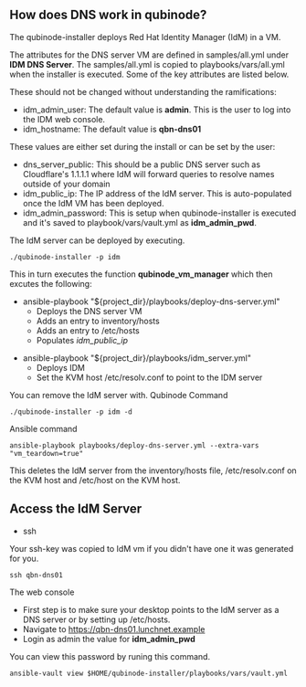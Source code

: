 How does DNS work in qubinode?
-------------------------------

The qubinode-installer deploys Red Hat Identity Manager (IdM) in a VM.

The attributes for the DNS server VM are defined in samples/all.yml under **IDM DNS Server**. The samples/all.yml is copied to playbooks/vars/all.yml when the installer is executed.
Some of the key attributes are listed below.

These should not be changed without understanding the ramifications:

 - idm_admin_user: The default value is **admin**. This is the user to log into the IDM web console.
 - idm_hostname: The default value is  **qbn-dns01**

These values are either set during the install or can be set by the user:

 - dns_server_public: This should be a public DNS server such as Cloudflare's 1.1.1.1 where IdM will forward queries to resolve names outside of your domain
 - idm_public_ip: The IP address of the IdM server. This is auto-populated once the IdM VM has been deployed.
 - idm_admin_password: This is setup when qubinode-installer is executed and it's saved to playbook/vars/vault.yml as **idm_admin_pwd**.

The IdM server can be deployed by executing.

```
./qubinode-installer -p idm
```

This in turn executes the function **qubinode_vm_manager** which then excutes the following:

 * ansible-playbook "${project_dir}/playbooks/deploy-dns-server.yml"
   - Deploys the DNS server VM
   - Adds an entry to inventory/hosts
   - Adds an entry to /etc/hosts
   - Populates *idm_public_ip*
 - ansible-playbook "${project_dir}/playbooks/idm_server.yml"
   - Deploys IDM
   - Set the KVM host /etc/resolv.conf to point to the IDM server

You can remove the IdM server with.
Qubinode Command 
```
./qubinode-installer -p idm -d
```

Ansible command
```
ansible-playbook playbooks/deploy-dns-server.yml --extra-vars "vm_teardown=true"
```

This deletes the IdM server from the inventory/hosts file, /etc/resolv.conf on the KVM host and /etc/host on the KVM host.

Access the IdM Server
---------------------

* ssh

Your ssh-key was copied to IdM vm if you didn't have one it was generated for you.

```
ssh qbn-dns01
```

The web console

 * First step is to make sure your desktop points to the IdM server as a DNS server or by setting up /etc/hosts.
 * Navigate to https://qbn-dns01.lunchnet.example
 * Login as admin the value for **idm_admin_pwd**

You can view this password by runing this command.

```
ansible-vault view $HOME/qubinode-installer/playbooks/vars/vault.yml 
```
